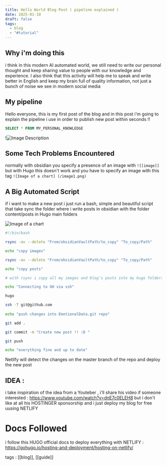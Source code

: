 ```yaml
---
title: Hello World Blog Post ( pipeline explained )
date: 2025-01-10
draft: false
tags:
  - blog
  - "#tutorial"
---
```


## Why i'm doing this

i think in this modern AI automated world, we still need to write our personal thought and keep sharing value to people with our knowledge and experience.
I also think that this activity will help me to speak and write better in English and keep my brain full of quality information, not just a bunch of noise we see in modern social media 

## My pipeline

Hello everyone, this is my first post of the blog and in this post i'm going to explain the pipeline i use in order to publish new post within seconds !!

```SQL
SELECT * FROM MY_PERSONAL_KNOWLEDGE
```


!![Image Description](/images/image1.png)
## Some Tech Problems Encountered 

normally with obsidian you specify a presence of an image with   `![[image]]` but with Hugo this doesn't work and you have to specify an image with this tag `![Image of a chart] (/image1.png)`

## A Big Automated Script

if i want to make a new post i just run a bash, simple and beautiful script that take sync the folder where i write posts in obsidian with the folder content/posts in Hugo main folders


![Image of a chart](image2.png)

```bash
#!/bin/bash

rsync -av --delete "From/obsidianVaultPath/to_copy" "To_copy/Path"

echo "copy images"

rsync -av --delete "From/obsidianVaultPath/to_copy" "To_copy/Path"

echo "copy posts"

# with rsync i copy all my images and blog's posts into my hugo folders

echo "Connecting to GH via ssh"

hugo

ssh -T git@github.com
  
echo "push changes into EmotionalData.git repo"

git add .

git commit -m "Create new post !! :D "

git push

echo "everything fine and up to date"
```

Netlify will detect the changes on the master branch of the repo and deploy the new post

## IDEA : 

i take inspiration of the idea from a Youteber , i'll share his video if someone interested :
https://www.youtube.com/watch?v=dnE7c0ELEH8 but i don't like at all his HOSTINGER sponsorship and i just deploy my blog for free uusing NETLIFY

# Docs Followed

i follow this HUGO official docs to deploy everything with NETLIFY :
https://gohugo.io/hosting-and-deployment/hosting-on-netlify/

tags : [[blog]], [[guide]]
